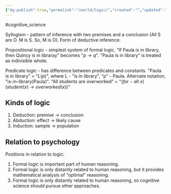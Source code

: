 ```yaml
---
{"dg-publish":true,"permalink":"/world/logic/","created":"","updated":""}
---
```


#cognitive_science 

Syllogism - pattern of inference with two premises and a conclusion (All S are O. M is S. So, M is O). Form of deductive inference.

Propositional logic - simplest system of formal logic.
"If Paula is in library, then Quincy is in libraray" becomes "$p \to q$". "Paula is in library" is treated as indivisible whole.

Predicate logic - has difference between predicates and constants.
"Paula is in library" = "$L(p)$", where L - "is in library", "p" - Paula.
Alternate notation, "is-in-library(Paula)".
"All students are overworked" = "$(for-all\:x) (student(x) \to overworked(x))$"

## Kinds of logic

1. Deduction: premise -> conclusion
2. Abduction: effect -> likely cause
4. Induction: sample -> population

## Relation to psychology

Positions in relation to logic:
1. Formal logic is important part of human reasoning.
2. Formal logic is only distantly related to human reasoning, but it provides mathematical analysis of "optimal" reasoning.
3. Formal logic is only distantly related to human reasoning, so cognitive science should pursue other approaches.